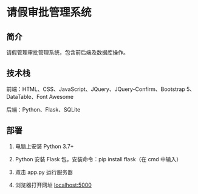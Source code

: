 # 请假审批管理系统

## 简介

请假管理审批管理系统，包含前后端及数据库操作。

## 技术栈

前端：HTML、CSS、JavaScript、JQuery、JQuery-Confirm、Bootstrap 5、DataTable、Font Awesome

后端：Python、Flask、SQLite

## 部署

1. 电脑上安装 Python 3.7+

2. Python 安装 Flask 包，安装命令：pip install flask（在 cmd 中输入）

3. 双击 app.py 运行服务器

4. 浏览器打开网址 [localhost:5000](http://localhost:5000/)
